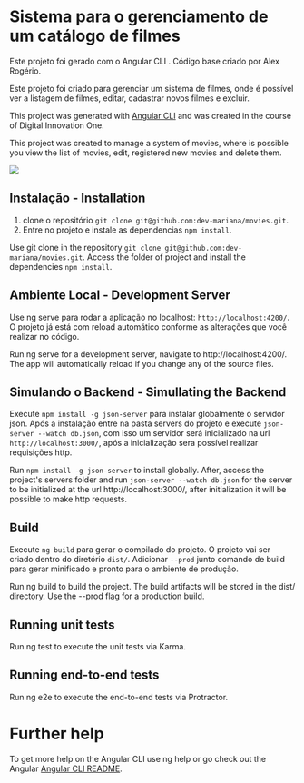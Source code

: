 # Sistema para o gerenciamento de um catálogo de filmes

Este projeto foi gerado com o Angular CLI . Código base criado por Alex Rogério.

Este projeto foi criado para gerenciar um sistema de filmes, onde é possível ver a listagem de filmes, editar, cadastrar novos filmes e excluir.

This project was generated with [Angular CLI](https://github.com/angular/angular-cli) and was created in the course of Digital Innovation One.

This project was created to manage a system of movies, where is possible you view the list of movies, edit, registered new movies and delete them.

![](https://github.com/alexrogeriodj/movies/blob/master/src/assets/images/filmes.PNG)

## Instalação - Installation

1. clone o repositório `git clone git@github.com:dev-mariana/movies.git`.
2. Entre no projeto e instale as dependencias `npm install`.

Use git clone in the repository `git clone git@github.com:dev-mariana/movies.git`.
Access the folder of project and install the dependencies `npm install`.

## Ambiente Local - Development Server

Use ng serve para rodar a aplicação no localhost: `http://localhost:4200/`. O projeto já está com reload automático conforme as alterações que você realizar no código.

Run ng serve for a development server, navigate to http://localhost:4200/. The app will automatically reload if you change any of the source files.

## Simulando o Backend - Simullating the Backend

Execute `npm install -g json-server` para instalar globalmente o servidor json. Após a instalação entre na pasta servers do projeto e execute `json-server --watch db.json`, com isso um servidor será inicializado na url `http://localhost:3000/`, após a inicialização sera possível realizar requisições http.

Run `npm install -g json-server` to install globally. After, access the project's servers folder and run `json-server --watch db.json` for the server to be initialized at the url http://localhost:3000/, after initialization it will be possible to make http requests.

## Build

Execute `ng build` para gerar o compilado do projeto. O projeto vai ser criado dentro do diretório `dist/`. Adicionar `--prod` junto comando de build para gerar minificado e pronto para o ambiente de produção.

Run ng build to build the project. The build artifacts will be stored in the dist/ directory. Use the --prod flag for a production build.

## Running unit tests

Run ng test to execute the unit tests via Karma.

## Running end-to-end tests

Run ng e2e to execute the end-to-end tests via Protractor.

# Further help

To get more help on the Angular CLI use ng help or go check out the Angular [Angular CLI README](https://github.com/angular/angular-cli/alexrogeriodj/master/README.md).

